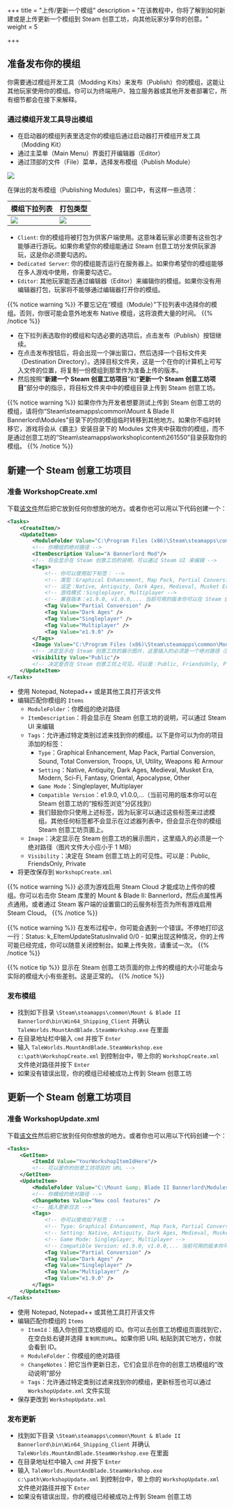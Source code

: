 +++
title = "上传/更新一个模组"
description = "在该教程中，你将了解到如何新建或是上传更新一个模组到 Steam 创意工坊，向其他玩家分享你的创意。"
weight = 5

+++

## 准备发布你的模组

你需要通过模组开发工具（Modding Kits）来发布（Publish）你的模组，这能让其他玩家使用你的模组。你可以为终端用户、独立服务器或其他开发者部署它，所有细节都会在接下来解释。

### 通过模组开发工具导出模组

* 在启动器的模组列表里选定你的模组后通过启动器打开模组开发工具（Modding Kit）
* 通过主菜单（Main Menu）界面打开编辑器（Editor）
* 通过顶部的文件（File）菜单，选择发布模组（Publish Module）

<img src="/img/uploading_updating_mod/1.png"/>

在弹出的发布模组（Publishing Modules）窗口中，有这样一些选项：

| 模组下拉列表 | 打包类型 |
| ------ | ----------- |
| <img src="/img/uploading_updating_mod/2.png"/> | <img src="/img/uploading_updating_mod/3.png"/> |

* `Client`: 你的模组将被打包为供客户端使用。这意味着玩家必须要有这些包才能够进行游玩。如果你希望你的模组能通过 Steam 创意工坊分发供玩家游玩，这是你必须要勾选的。
* `Dedicated Server`: 你的模组能否运行在服务器上。如果你希望你的模组能够在多人游戏中使用，你需要勾选它。
* `Editor`: 其他玩家能否通过编辑器（Editor）来编辑你的模组。如果你没有用编辑器打包，玩家将不能够通过编辑器打开你的模组。

{{% notice warning %}}
不要忘记在“模组（Module）”下拉列表中选择你的模组。否则，你很可能会意外地发布 Native 模组，这将浪费大量的时间。
{{% /notice %}}

* 在下拉列表选取你的模组和勾选必要的选项后，点击发布（Publish）按钮继续。
* 在点击发布按钮后，将会出现一个弹出窗口，然后选择一个目标文件夹（Destination Directory）。选择目标文件夹，这是一个在你的计算机上可写入文件的位置，将复制一份模组到那里作为准备上传的版本。
* 然后按照“**新建一个 Steam 创意工坊项目**”和“**更新一个 Steam 创意工坊项目**”部分中的指示，将目标文件夹中中的模组目录上传到 Steam 创意工坊。

{{% notice warning %}}
如果你作为开发者想要测试上传到 Steam 创意工坊的模组，请将你“Steam\steamapps\common\Mount & Blade II Bannerlord\Modules”目录下的你的模组临时转移到其他地方。如果你不临时转移它，游戏将会从《霸主》安装目录下的 Modules 文件夹中获取你的模组，而不是通过创意工坊的“Steam\steamapps\workshop\content\261550”目录获取你的模组。
{{% /notice %}}

## 新建一个 Steam 创意工坊项目

### 准备 WorkshopCreate.xml

下载[该文件](https://download.taleworlds.com/WorkshopCreate.xml)然后把它放到任何你想放的地方。或者你也可以用以下代码创建一个：

```xml
<Tasks>
	<CreateItem/>
	<UpdateItem>
		<ModuleFolder Value="C:\Program Files (x86)\Steam\steamapps\common\Mount &amp; Blade II Bannerlord\Modules\YourModuleName"/>
		<!-- 你模组的绝对路径 -->
		<ItemDescription Value="A Bannerlord Mod"/>
		<!-- 将会显示在 Steam 创意工坊的说明，可以通过 Steam UI 来编辑 -->
		<Tags> 
			<!-- 你可以使用如下标签： -->
			<!-- 类型：Graphical Enhancement, Map Pack, Partial Conversion, Sound, Total Conversion, Troops, UI, Utility, Weapons and Armour -->
			<!-- 设定：Native, Antiquity, Dark Ages, Medieval, Musket Era, Modern, Sci-Fi, Fantasy, Oriental, Apocalypse, Other -->
			<!-- 游戏模式：Singleplayer, Multiplayer -->
			<!-- 兼容版本：e1.9.0, v1.0.0,... 当前可用的版本你可以在 Steam 创意工坊的“按标签浏览”分区找到 -->
			<Tag Value="Partial Conversion" />
			<Tag Value="Dark Ages" />
			<Tag Value="Singleplayer" />
			<Tag Value="Multiplayer" />
			<Tag Value="e1.9.0" />
		</Tags>
		<Image Value="C:\Program Files (x86)\Steam\steamapps\common\Mount &amp; Blade II Bannerlord\Modules\YourModuleName\Image.png"/>
		<!-- 决定显示在 Steam 创意工坊的展示图片，这里插入的必须是一个绝对路径（图片文件大小应小于 1 MB） -->
		<Visibility Value="Public"/>
		<!-- 决定是否在 Steam 创意工坊上可见，可以是：Public, FriendsOnly, Private -->
	</UpdateItem>
</Tasks>
```

* 使用 Notepad, Notepad++ 或是其他工具打开该文件
* 编辑匹配你模组的 `Items` 
	* `ModuleFolder`：你模组的绝对路径
	* `ItemDescription`：将会显示在 Steam 创意工坊的说明，可以通过 Steam UI 来编辑
	* `Tags`：允许通过特定类别过滤来找到你的模组。以下是你可以为你的项目添加的标签：
		* `Type`：Graphical Enhancement, Map Pack, Partial Conversion, Sound, Total Conversion, Troops, UI, Utility, Weapons 和 Armour
		* `Setting`：Native, Antiquity, Dark Ages, Medieval, Musket Era, Modern, Sci-Fi, Fantasy, Oriental, Apocalypse, Other
		* `Game Mode`：Singleplayer, Multiplayer
		* `Compatible Version`：e1.9.0, v1.0.0,...（当前可用的版本你可以在 Steam 创意工坊的“按标签浏览”分区找到）
		* 我们鼓励你只使用上述标签，因为玩家可以通过这些标签来过滤模组。其他任何标签都不会显示在过滤器列表中，但会显示在你的模组 Steam 创意工坊页面上。
	* `Image`：决定显示在 Steam 创意工坊的展示图片，这里插入的必须是一个绝对路径（图片文件大小应小于 1 MB）
	* `Visibility`：决定在 Steam 创意工坊上的可见性。可以是：Public, FriendsOnly, Private
* 将更改保存到 `WorkshopCreate.xml`

{{% notice warning %}}
必须为游戏启用 Steam Cloud 才能成功上传你的模组。你可以右击你 Steam 库里的 Mount &amp; Blade II: Bannerlord，然后点属性再点通用。或者通过 Steam 客户端的设置窗口的云服务标签页为所有游戏启用 Steam Cloud。
{{% /notice %}}

{{% notice warning %}}
在发布过程中，你可能会遇到一个错误。不停地打印这一行：Status: k_EItemUpdateStatusInvalid 0/0 - 如果出现这种情况，你的上传可能已经完成，你可以随意关闭控制台。如果上传失败，请重试一次。
{{% /notice %}}

{{% notice tip %}}
显示在 Steam 创意工坊页面的你上传的模组的大小可能会与实际的模组大小有些差别。这是正常的。
{{% /notice %}}

### 发布模组
* 找到如下目录 `\Steam\steamapps\common\Mount & Blade II Bannerlord\bin\Win64_Shipping_Client` 并确认 `TaleWorlds.MountAndBlade.SteamWorkshop.exe` 在里面
* 在目录地址栏中输入 `cmd` 并按下 `Enter`
* 输入 `TaleWorlds.MountAndBlade.SteamWorkshop.exe c:\path\WorkshopCreate.xml` 到控制台中，带上你的 `WorkshopCreate.xml` 文件绝对路径并按下 `Enter`
* 如果没有错误出现，你的模组已经被成功上传到 Steam 创意工坊

## 更新一个 Steam 创意工坊项目

### 准备 WorkshopUpdate.xml

下载[该文件](https://download.taleworlds.com/WorkshopUpdate.xml)然后把它放到任何你想放的地方。或者你也可以用以下代码创建一个：

```xml
<Tasks>
	<GetItem>
		<ItemId Value="YourWorkshopItemIdHere"/>
		<!-- 可以是你的创意工坊项目的 URL -->
	</GetItem>
	<UpdateItem>
		<ModuleFolder Value="C:\Mount &amp; Blade II Bannerlord\Modules\MyMod"/>
		<!-- 你模组的绝对路径 -->	
		<ChangeNotes Value="New cool features" />
		<!-- 插入更新日志 -->
		<Tags> 
			<!-- 你可以使用如下标签： -->
			<!-- Type: Graphical Enhancement, Map Pack, Partial Conversion, Sound, Total Conversion, Troops, UI, Utility, Weapons and Armour -->
			<!-- Setting: Native, Antiquity, Dark Ages, Medieval, Musket Era, Modern, Sci-Fi, Fantasy, Oriental, Apocalypse, Other -->
			<!-- Game Mode: Singleplayer, Multiplayer -->
			<!-- Compatible Version: e1.9.0, v1.0.0,... 当前可用的版本你可以在 Steam 创意工坊的“按标签浏览”分区找到 -->
			<Tag Value="Partial Conversion" />
			<Tag Value="Dark Ages" />
			<Tag Value="Singleplayer" />
			<Tag Value="Multiplayer" />
			<Tag Value="e1.9.0" />
		</Tags>
	</UpdateItem>
</Tasks>
```

* 使用 Notepad, Notepad++ 或其他工具打开该文件
* 编辑匹配你模组的 `Items` 
	* `ItemId`：插入你创意工坊模组的 ID。你可以去创意工坊模组页面找到它，在空白处右键并选择 `复制网页URL`。如果你把 URL 粘贴到其它地方，你就会看到 ID。
	* `ModuleFolder`：你模组的绝对路径
	* `ChangeNotes`：把它当作更新日志，它们会显示在你的创意工坊模组的“改动说明”部分
	* `Tags`：允许通过特定类别过滤来找到你的模组，更新标签也可以通过 `WorkshopUpdate.xml` 文件实现
* 保存更改到 `WorkshopUpdate.xml`

### 发布更新
* 找到如下目录 `\Steam\steamapps\common\Mount & Blade II Bannerlord\bin\Win64_Shipping_Client` 并确认 `TaleWorlds.MountAndBlade.SteamWorkshop.exe` 在里面
* 在目录地址栏中输入 `cmd` 并按下 `Enter`
* 输入 `TaleWorlds.MountAndBlade.SteamWorkshop.exe c:\path\WorkshopUpdate.xml` 到控制台中，带上你的 `WorkshopUpdate.xml` 文件绝对路径并按下 `Enter`
* 如果没有错误出现，你的模组已经被成功上传到 Steam 创意工坊